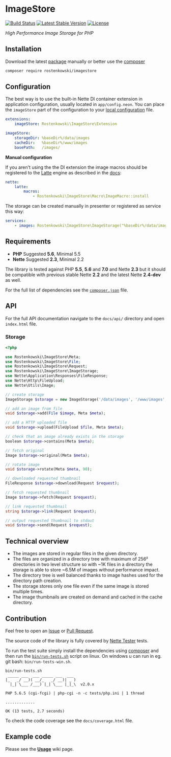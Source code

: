 
# ImageStore 

[![Build Status](https://travis-ci.org/rostenkowski/imagestore.svg?branch=master)](https://travis-ci.org/rostenkowski/imagestore) 
[![Latest Stable Version](https://poser.pugx.org/rostenkowski/imagestore/v/stable)](https://github.com/rostenkowski/imagestore/releases)
[![License](https://img.shields.io/badge/license-New%20BSD-blue.svg)](https://github.com/rostenkowski/imagestore/blob/master/LICENSE)

*High Performance Image Storage for PHP*

## Installation

Download the latest [package](https://github.com/rostenkowski/imagestore/releases) manually
or better use the [composer](https://getcomposer.org/doc/00-intro.md#globally)

```bash
composer require rostenkowski/imagestore
```

## Configuration

The best way is to use the built-in Nette DI container extension in application configuration, usually located in `app/config.neon`. You can place the `imageStore` part of the configuration to your [local configuration](https://github.com/nette/sandbox/tree/master/app/config) file. 
```yml
extensions:
    imageStore: Rostenkowski\ImageStore\Extension

imageStore:
    storageDir: %baseDir%/data/images
    cacheDir:   %baseDir%/www/images
    basePath:   /images/
```

**Manual configuration**

If you aren't using the the DI extension the image macros should be registered to the [Latte](https://latte.nette.org/) engine as described in the [docs](https://doc.nette.org/en/2.2/configuring#toc-latte):
```yml
nette:
    latte:
        macros:
            - Rostenkowski\ImageStore\Macro\ImageMacro::install
```
The storage can be created manually in presenter or registered as service this way:
```yaml
services:
    - images: Rostenkowski\ImageStore\ImageStorage("%baseDir%/data/images", "%baseDir%/www/images", "/images/")
```   

## Requirements 
- **PHP** Suggested **5.6**, Minimal 5.5
- **Nette** Suggested **2.3**, Minimal 2.2

The library is tested against PHP **5.5**, **5.6** and **7.0** and Nette **2.3** but it should be compatible with previous stable Nette **2.2** and the latest Nette **2.4-dev** as well.

For the full list of dependencies see the [`composer.json`](https://github.com/rostenkowski/imagestore/blob/master/composer.json) file.

## API 

For the full API documentation navigate to the `docs/api/` directory and open `index.html` file.

### Storage

```php
<?php

use Rostenkowski\ImageStore\Meta;
use Rostenkowski\ImageStore\File;
use Rostenkowski\ImageStore\Request;
use Rostenkowski\ImageStore\ImageStorage;
use Nette\Application\Responses\FileResponse;
use Nette\Http\FileUpload;
use Nette\Utils\Image;

// create storage
ImageStorage $storage = new ImageStorage('/data/images', '/www/images', '/images/');

// add an image from file
void $storage->add(File $image, Meta $meta);

// add a HTTP uploaded file
void $storage->upload(FileUpload $file, Meta $meta);

// check that an image already exists in the storage
boolean $storage->contains(Meta $meta);

// fetch original
Image $storage->original(Meta $meta);

// rotate image
void $storage->rotate(Meta $meta, 90);

// downloaded requested thumbnail
FileResponse $storage->download(Request $request);

// fetch requested thumbnail
Image $storage->fetch(Request $request);

// link requested thumbnail
string $storage->link(Request $request);

// output requested thumbnail to stdout
void $storage->send(Request $request);
```

## Technical overview
- The images are stored in regular files in the given directory.
- The files are organized in a directory tree with maximum of 256² directories in two level structure so with ~1K files in a directory the storage is able to store ~6.5M of images without performance impact.
- The directory tree is well balanced thanks to image hashes used for the directory path creation.
- The storage stores only one file even if the same image is stored multiple times.
- The image thumbnails are created on demand and cached in the cache directory.

## Contribution

Feel free to open an [Issue](https://github.com/rostenkowski/imagestore/issues) or [Pull Request](https://github.com/rostenkowski/imagestore/pulls).

The source code of the library is fully covered by [Nette Tester](https://tester.nette.org/) tests.

To run the test suite simply install the dependencies
using [composer](https://getcomposer.org/doc/00-intro.md#globally) and then run the [`bin/run-tests.sh`](bin/run-tests.sh) script on linux. On windows u can run in eg. git bash: `bin/run-tests-win.sh`.

```
bin/run-tests.sh
 _____ ___  ___ _____ ___  ___
|_   _/ __)( __/_   _/ __)| _ )
  |_| \___ /___) |_| \___ |_|_\  v2.0.x

PHP 5.6.5 (cgi-fcgi) | php-cgi -n -c tests/php.ini | 1 thread

.............

OK (13 tests, 2.7 seconds)
```

To check the code coverage see the `docs/coverage.html` file.

## Example code 

Please see the [**Usage**](https://github.com/rostenkowski/imagestore/wiki/usage) wiki page.

